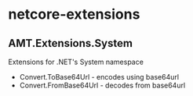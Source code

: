 # netcore-extensions

## AMT.Extensions.System
Extensions for .NET's System namespace

* Convert.ToBase64Url - encodes using base64url
* Convert.FromBase64Url - decodes from base64url
